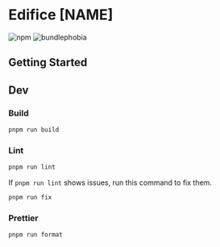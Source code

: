 # Edifice [NAME]

![npm](https://img.shields.io/npm/v/@ode-react-ui/name?style=flat-square)
![bundlephobia](https://img.shields.io/bundlephobia/min/@ode-react-ui/name?style=flat-square)

## Getting Started

## Dev

### Build

```bash
pnpm run build
```

### Lint

```bash
pnpm run lint
```

If `pnpm run lint` shows issues, run this command to fix them.

```bash
pnpm run fix
```

### Prettier

```bash
pnpm run format
```
